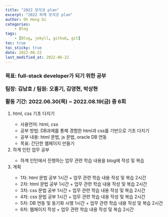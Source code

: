 ```yaml
---
title: "2022 모각코 plan"
excerpt: "2022 하계 모각코 plan"
author: Oh Hong Gi
categories:
    - Blog
tags:
    - [Blog, jekyll, github, git]
toc: true
toc_sticky: true
date: 2022-06-22
last_modified_at: 2022-06-22
---
```

<center>
<body>
    <div style="text-align: left">
        <h3>
            <p>목표: full-stack developer가 되기 위한 공부</p>
            <p>팀장: 김남호 / 팀원: 오홍기, 김영현, 박상현</p>
            <p>활동 기간: 2022.06.30(목) ~ 2022.08.19(금) 중 6회</p>
        </h3>
            <ol start="1">
                <li>html, css 기초 다지기</li>
                    <ul>
                        <li> 사용언어: html, css </li>
                        <li> 공부 방법: DB과제를 통해 경험한 html과 css를 기반으로 기초 다지기</li>
                        <li> 공부 내용: html 문법, js 문법, oracle DB 연동 </li>
                        <li> 목표: 간단한 웹페이지 만들기</li>
                    </ul>
                <li>하계 인턴 업무 공부</li>
                    <ul>
                        <li> 하계 인턴에서 진행하는 업무 관련 학습 내용을 blog에 작성 및 복습 </li>
                    </ul>
                <li>계획</li>
                    <ul>
                        <li> 1차: html 문법 공부 1시간 + 업무 관련 학습 내용 작성 및 복습 2시간 </li>
                        <li> 2차: html 문법 공부 1시간 + 업무 관련 학습 내용 작성 및 복습 2시간 </li>
                        <li> 3차: css 문법 공부 1시간 + 업무 관련 학습 내용 작성 및 복습 2시간 </li>
                        <li> 4차: css 문법 공부 1시간 + 업무 관련 학습 내용 작성 및 복습 2시간 </li>
                        <li> 5차: DB 연동 및 동기화 시행 1시간 + 업무 관련 학습 내용 작성 및 복습 2시간 </li>
                        <li> 6차: 웹페이지 작성 + 업무 관련 학습 내용 작성 및 복습 2시간 </li>
                    </ul>
            </ol>
    </div>
</body>
</center>